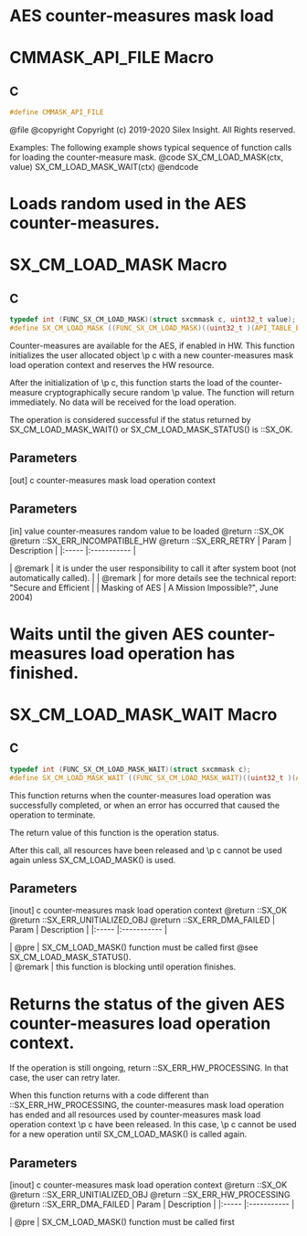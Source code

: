 
# AES counter-measures mask load


# CMMASK_API_FILE Macro

## C

```c
#define CMMASK_API_FILE

```

 @file
 @copyright Copyright (c) 2019-2020 Silex Insight. All Rights reserved.

 Examples:
 The following example shows typical sequence of function calls for
 loading the counter-measure mask.
@code
SX_CM_LOAD_MASK(ctx, value)
SX_CM_LOAD_MASK_WAIT(ctx)
@endcode


# Loads random used in the AES counter-measures.


# SX_CM_LOAD_MASK Macro

## C

```c
typedef int (FUNC_SX_CM_LOAD_MASK)(struct sxcmmask c, uint32_t value);
#define SX_CM_LOAD_MASK ((FUNC_SX_CM_LOAD_MASK)((uint32_t )(API_TABLE_BASE_ADDRESS + ATO_SX_CM_LOAD_MASK)))

```

 Counter-measures are available for the AES, if enabled in HW.
 This function initializes the user allocated object \p c with a new
 counter-measures mask load operation context and reserves the HW resource.

 After the initialization of \p c, this function starts the load of the
 counter-measure cryptographically secure random \p value.
 The function will return immediately. No data will be received for the
 load operation.

 The operation is considered successful if the status returned by
 SX_CM_LOAD_MASK_WAIT() or SX_CM_LOAD_MASK_STATUS() is ::SX_OK.

## Parameters

 [out] c counter-measures mask load operation context 

## Parameters

 [in] value counter-measures random value to be loaded  @return ::SX_OK  @return ::SX_ERR_INCOMPATIBLE_HW  @return ::SX_ERR_RETRY  | Param | Description |
|:----- |:----------- |

| @remark | it is under the user responsibility to call it after system boot  (not automatically called). |
| @remark | for more details see the technical report: "Secure and Efficient |
| Masking of AES | A Mission Impossible?", June 2004) 


# Waits until the given AES counter-measures load operation has finished.


# SX_CM_LOAD_MASK_WAIT Macro

## C

```c
typedef int (FUNC_SX_CM_LOAD_MASK_WAIT)(struct sxcmmask c);
#define SX_CM_LOAD_MASK_WAIT ((FUNC_SX_CM_LOAD_MASK_WAIT)((uint32_t )(API_TABLE_BASE_ADDRESS + ATO_SX_CM_LOAD_MASK_WAIT)))

```

 This function returns when the counter-measures load operation was
 successfully completed, or when an error has occurred that caused the
 operation to terminate.

 The return value of this function is the operation status.

 After this call, all resources have been released and \p c cannot be used
 again unless SX_CM_LOAD_MASK() is used.

## Parameters

 [inout] c counter-measures mask load operation context  @return ::SX_OK  @return ::SX_ERR_UNITIALIZED_OBJ  @return ::SX_ERR_DMA_FAILED  | Param | Description |
|:----- |:----------- |

| @pre | SX_CM_LOAD_MASK() function must be called first   @see SX_CM_LOAD_MASK_STATUS().  
| @remark | this function is blocking until operation finishes. 


# Returns the status of the given AES counter-measures load operation context.


 If the operation is still ongoing, return ::SX_ERR_HW_PROCESSING.
 In that case, the user can retry later.

 When this function returns with a code different than ::SX_ERR_HW_PROCESSING,
 the counter-measures mask load operation has ended and all resources used by
 counter-measures mask load operation context \p c have been released. In this
 case, \p c cannot be used for a new operation until SX_CM_LOAD_MASK() is
 called again.

## Parameters

 [inout] c counter-measures mask load operation context  @return ::SX_OK  @return ::SX_ERR_UNITIALIZED_OBJ  @return ::SX_ERR_HW_PROCESSING  @return ::SX_ERR_DMA_FAILED  | Param | Description |
|:----- |:----------- |

| @pre | SX_CM_LOAD_MASK() function must be called first 

